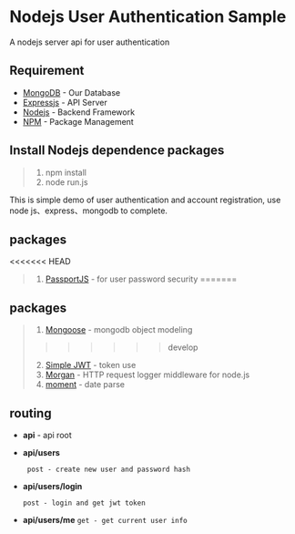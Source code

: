 # Nodejs User Authentication Sample #
A nodejs server api for user authentication
## Requirement ##
* [MongoDB](https://www.mongodb.com/) - Our Database
* [Expressjs](http://expressjs.com/zh-tw/) - API Server
* [Nodejs](https://nodejs.org/en/) - Backend Framework
* [NPM](https://www.npmjs.com/) - Package Management

## Install Nodejs dependence packages ##
>1. npm install
>2. node run.js 

This is simple demo of user authentication and account registration, use node js、express、mongodb to complete.

## packages ##

<<<<<<< HEAD
>1. [PassportJS](http://passportjs.org/) - for user password security
=======
## packages ## 
>1. [Mongoose](http://mongoosejs.com/) - mongodb object modeling
>>>>>>> develop
>2. [Simple JWT](https://www.npmjs.com/package/jwt-simple) - token use
>3. [Morgan](https://github.com/expressjs/morgan) - HTTP request logger middleware for node.js
>4. [moment](http://momentjs.com/docs/) - date parse

## routing ##
* **api** - api root

* **api/users**

  ` post - create new user and password hash`


* **api/users/login**

	`post - login and get jwt token`

* **api/users/me**
	`get - get current user info`